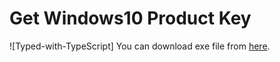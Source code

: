 # Get Windows10 Product Key
![Typed-with-TypeScript]
You can download exe file from [here](https://pinmilk.com/productKey.exe).
